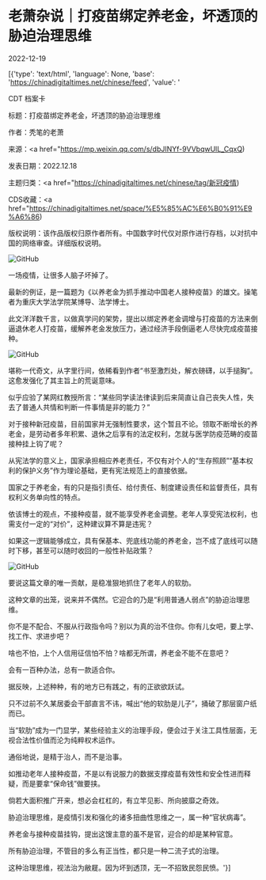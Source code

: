 # 老萧杂说｜打疫苗绑定养老金，坏透顶的胁迫治理思维

2022-12-19

[{'type': 'text/html', 'language': None, 'base': 'https://chinadigitaltimes.net/chinese/feed', 'value': '

CDT 档案卡

标题：打疫苗绑定养老金，坏透顶的胁迫治理思维

作者：秃笔的老萧

来源：<a href="https://mp.weixin.qq.com/s/dbJINYf-9VVbqwUlL_CqxQ)

发表日期：2022.12.18

主题归类：<a href="https://chinadigitaltimes.net/chinese/tag/新冠疫情)

CDS收藏：<a href="https://chinadigitaltimes.net/space/%E5%85%AC%E6%B0%91%E9%A6%86)

版权说明：该作品版权归原作者所有。中国数字时代仅对原作进行存档，以对抗中国的网络审查。详细版权说明。





![GitHub](https://chinadigitaltimes.net/chinese/files/2022/12/image-1671447758799.png)

一场疫情，让很多人脑子坏掉了。

最新的例证，是一篇题为《以养老金为抓手推动中国老人接种疫苗》的雄文。操笔者为重庆大学法学院某博导、法学博士。

此文洋洋数千言，以做真学问的架势，提出以绑定养老金调增与打疫苗的方法来倒逼退休老人打疫苗，缓解养老金发放压力，通过经济手段倒逼老人尽快完成疫苗接种。

![GitHub](https://chinadigitaltimes.net/chinese/files/2022/12/post-691017-63a046297d588.png)

堪称一代奇文，从字里行间，依稀看到作者“书至激烈处，解衣磅礴，以手搥胸”。这愈发强化了其主旨上的荒诞意味。

似乎应验了某网红教授所言：“某些同学读法律读到后来简直让自己丧失人性，失去了普通人共情和判断一件事情是非的能力？”

对于接种新冠疫苗，目前国家并无强制性要求，这个暂且不论。领取不断增长的养老金，是劳动者多年积累、退休之后享有的法定权利，怎就与医学防疫范畴的疫苗接种挂上钩了呢？

从宪法学的意义上，国家承担相应养老责任，不仅有对个人的“生存照顾”“基本权利的保护义务”作为理论基础，更有宪法规范上的直接依据。

国家之于养老金，有的只是指引责任、给付责任、制度建设责任和监督责任，具有权利义务单向性的特点。

依该博士的观点，不接种疫苗，就不能享受养老金调整。老年人享受宪法权利，也需支付一定的“对价”，这种建议算不算是违宪？

如果这一逻辑能够成立，具有保基本、兜底线功能的养老金，岂不成了底线可以随时下移，甚至可以随时收回的一般性补贴政策？

![GitHub](https://chinadigitaltimes.net/chinese/files/2022/12/post-691017-63a046298fcd5.png)

要说这篇文章的唯一贡献，是稳准狠地抓住了老年人的软肋。

这种文章的出笼，说来并不偶然。它迎合的乃是“利用普通人弱点”的胁迫治理思维。

你不是不配合、不服从行政指令吗？别以为真的治不住你。你有儿女吧，要上学、找工作、求进步吧？

啥也不怕，上个人信用征信怕不怕？啥都无所谓，养老金不能不在意吧？

会有一百种办法，总有一款适合你。

据反映，上述种种，有的地方已有践之，有的正欲欲跃试。

只不过前不久某居委会干部直言不讳，喊出“他的软肋是儿子”，捅破了那层窗户纸而已。

当“软肋”成为一门显学，某些经验主义的治理手段，便会过于关注工具性层面，无视合法性价值而沦为纯粹权术运作。

通俗地说，是精于治人，而不是治事。

如推动老年人接种疫苗，不是以有说服力的数据支撑疫苗有效性和安全性进而释疑，而是要拿“保命钱”做要挟。

倘若大面积推广开来，想必会杠杠的，有立竿见影、所向披靡之奇效。

胁迫治理思维，是疫情引发和强化的诸多扭曲性思维之一，属一种“官状病毒”。

养老金与接种疫苗挂钩，提出这馊主意的虽不是官，迎合的却是某种官意。

所有胁迫治理，不管目的多么有正当性，都只是一种二流子式的治理。

这种治理思维，视法治为敝屣。因为坏到透顶，无一不招致民怨民愤。'}]